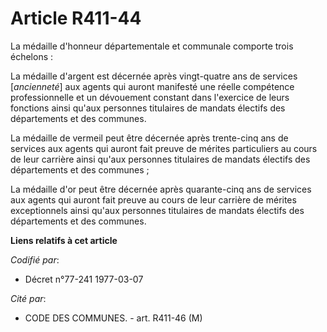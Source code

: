 # Article R411-44

La médaille d'honneur départementale et communale comporte trois échelons :

La médaille d'argent est décernée après vingt-quatre ans de services [*ancienneté*] aux agents qui auront manifesté une
réelle compétence professionnelle et un dévouement constant dans l'exercice de leurs fonctions ainsi qu'aux personnes
titulaires de mandats électifs des départements et des communes.

La médaille de vermeil peut être décernée après trente-cinq ans de services aux agents qui auront fait preuve de mérites
particuliers au cours de leur carrière ainsi qu'aux personnes titulaires de mandats électifs des départements et des
communes ;

La médaille d'or peut être décernée après quarante-cinq ans de services aux agents qui auront fait preuve au cours de leur
carrière de mérites exceptionnels ainsi qu'aux personnes titulaires de mandats électifs des départements et des communes.

**Liens relatifs à cet article**

_Codifié par_:

  - Décret n°77-241 1977-03-07

_Cité par_:

  - CODE DES COMMUNES. - art. R411-46 (M)

